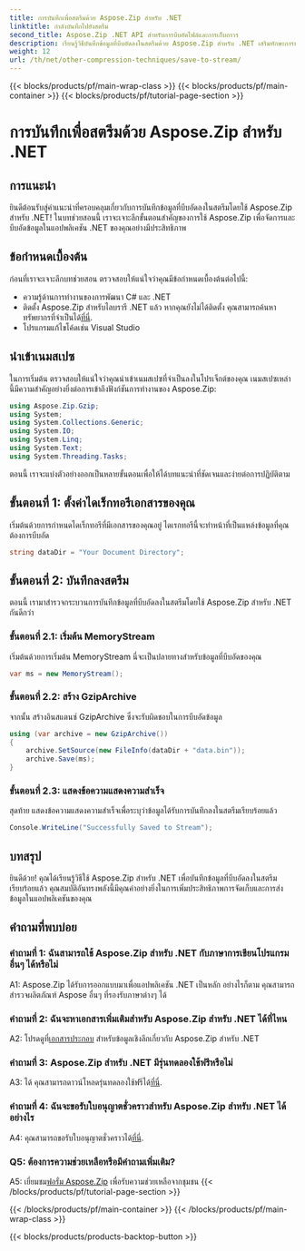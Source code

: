 ```yaml
---
title: การบันทึกเพื่อสตรีมด้วย Aspose.Zip สำหรับ .NET
linktitle: กำลังบันทึกไปยังสตรีม
second_title: Aspose.Zip .NET API สำหรับการบีบอัดไฟล์และการเก็บถาวร
description: เรียนรู้วิธีบันทึกข้อมูลที่บีบอัดลงในสตรีมด้วย Aspose.Zip สำหรับ .NET เสริมทักษะการพัฒนา .NET ของคุณด้วยคำแนะนำทีละขั้นตอนนี้
weight: 12
url: /th/net/other-compression-techniques/save-to-stream/
---
```


{{< blocks/products/pf/main-wrap-class >}}
{{< blocks/products/pf/main-container >}}
{{< blocks/products/pf/tutorial-page-section >}}

# การบันทึกเพื่อสตรีมด้วย Aspose.Zip สำหรับ .NET

## การแนะนำ

ยินดีต้อนรับสู่คำแนะนำที่ครอบคลุมเกี่ยวกับการบันทึกข้อมูลที่บีบอัดลงในสตรีมโดยใช้ Aspose.Zip สำหรับ .NET! ในบทช่วยสอนนี้ เราจะเจาะลึกขั้นตอนสำคัญของการใช้ Aspose.Zip เพื่อจัดการและบีบอัดข้อมูลในแอปพลิเคชัน .NET ของคุณอย่างมีประสิทธิภาพ

## ข้อกำหนดเบื้องต้น

ก่อนที่เราจะเจาะลึกบทช่วยสอน ตรวจสอบให้แน่ใจว่าคุณมีข้อกำหนดเบื้องต้นต่อไปนี้:

- ความรู้ด้านการทำงานของการพัฒนา C# และ .NET
-  ติดตั้ง Aspose.Zip สำหรับไลบรารี .NET แล้ว หากคุณยังไม่ได้ติดตั้ง คุณสามารถค้นหาทรัพยากรที่จำเป็นได้[ที่นี่](https://releases.aspose.com/zip/net/).
- โปรแกรมแก้ไขโค้ดเช่น Visual Studio

## นำเข้าเนมสเปซ

ในการเริ่มต้น ตรวจสอบให้แน่ใจว่าคุณนำเข้าเนมสเปซที่จำเป็นลงในโปรเจ็กต์ของคุณ เนมสเปซเหล่านี้มีความสำคัญอย่างยิ่งต่อการเข้าถึงฟังก์ชันการทำงานของ Aspose.Zip:

```csharp
using Aspose.Zip.Gzip;
using System;
using System.Collections.Generic;
using System.IO;
using System.Linq;
using System.Text;
using System.Threading.Tasks;
```

ตอนนี้ เราจะแบ่งตัวอย่างออกเป็นหลายขั้นตอนเพื่อให้ได้บทแนะนำที่ชัดเจนและง่ายต่อการปฏิบัติตาม

## ขั้นตอนที่ 1: ตั้งค่าไดเร็กทอรีเอกสารของคุณ

เริ่มต้นด้วยการกำหนดไดเร็กทอรีที่มีเอกสารของคุณอยู่ ไดเรกทอรีนี้จะทำหน้าที่เป็นแหล่งข้อมูลที่คุณต้องการบีบอัด

```csharp
string dataDir = "Your Document Directory";
```

## ขั้นตอนที่ 2: บันทึกลงสตรีม

ตอนนี้ เรามาสำรวจกระบวนการบันทึกข้อมูลที่บีบอัดลงในสตรีมโดยใช้ Aspose.Zip สำหรับ .NET กันดีกว่า

### ขั้นตอนที่ 2.1: เริ่มต้น MemoryStream

เริ่มต้นด้วยการเริ่มต้น MemoryStream นี่จะเป็นปลายทางสำหรับข้อมูลที่บีบอัดของคุณ

```csharp
var ms = new MemoryStream();
```

### ขั้นตอนที่ 2.2: สร้าง GzipArchive

จากนั้น สร้างอินสแตนซ์ GzipArchive ซึ่งจะรับผิดชอบในการบีบอัดข้อมูล

```csharp
using (var archive = new GzipArchive())
{
    archive.SetSource(new FileInfo(dataDir + "data.bin"));
    archive.Save(ms);
}
```

### ขั้นตอนที่ 2.3: แสดงข้อความแสดงความสำเร็จ

สุดท้าย แสดงข้อความแสดงความสำเร็จเพื่อระบุว่าข้อมูลได้รับการบันทึกลงในสตรีมเรียบร้อยแล้ว

```csharp
Console.WriteLine("Successfully Saved to Stream");
```

## บทสรุป

ยินดีด้วย! คุณได้เรียนรู้วิธีใช้ Aspose.Zip สำหรับ .NET เพื่อบันทึกข้อมูลที่บีบอัดลงในสตรีมเรียบร้อยแล้ว คุณสมบัติอันทรงพลังนี้มีคุณค่าอย่างยิ่งในการเพิ่มประสิทธิภาพการจัดเก็บและการส่งข้อมูลในแอปพลิเคชันของคุณ

## คำถามที่พบบ่อย

### คำถามที่ 1: ฉันสามารถใช้ Aspose.Zip สำหรับ .NET กับภาษาการเขียนโปรแกรมอื่นๆ ได้หรือไม่

A1: Aspose.Zip ได้รับการออกแบบมาเพื่อแอปพลิเคชัน .NET เป็นหลัก อย่างไรก็ตาม คุณสามารถสำรวจผลิตภัณฑ์ Aspose อื่นๆ ที่รองรับภาษาต่างๆ ได้

### คำถามที่ 2: ฉันจะหาเอกสารเพิ่มเติมสำหรับ Aspose.Zip สำหรับ .NET ได้ที่ไหน

 A2: โปรดดูที่[เอกสารประกอบ](https://reference.aspose.com/zip/net/) สำหรับข้อมูลเชิงลึกเกี่ยวกับ Aspose.Zip สำหรับ .NET

### คำถามที่ 3: Aspose.Zip สำหรับ .NET มีรุ่นทดลองใช้ฟรีหรือไม่

 A3: ได้ คุณสามารถดาวน์โหลดรุ่นทดลองใช้ฟรีได้[ที่นี่](https://releases.aspose.com/).

### คำถามที่ 4: ฉันจะขอรับใบอนุญาตชั่วคราวสำหรับ Aspose.Zip สำหรับ .NET ได้อย่างไร

 A4: คุณสามารถขอรับใบอนุญาตชั่วคราวได้[ที่นี่](https://purchase.aspose.com/temporary-license/).

### Q5: ต้องการความช่วยเหลือหรือมีคำถามเพิ่มเติม?

 A5: เยี่ยมชม[ฟอรั่ม Aspose.Zip](https://forum.aspose.com/c/zip/37) เพื่อรับความช่วยเหลือจากชุมชน
{{< /blocks/products/pf/tutorial-page-section >}}

{{< /blocks/products/pf/main-container >}}
{{< /blocks/products/pf/main-wrap-class >}}

{{< blocks/products/products-backtop-button >}}
